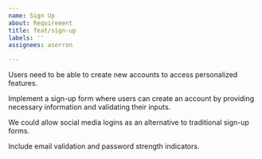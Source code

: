 ```yaml
---
name: Sign Up
about: Requirement
title: feat/sign-up
labels: ''
assignees: aserron

---
```


Users need to be able to create new accounts to access personalized features.

Implement a sign-up form where users can create an account by providing necessary information and validating their inputs.

We could allow social media logins as an alternative to traditional sign-up forms.

Include email validation and password strength indicators.
